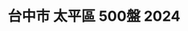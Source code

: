 ---
title: "台中市 太平區 500盤 2024"
keywords:
  - 美食競賽
  - 台灣美食
  - 美食精選
datePublished: "2025-06-30"
dateModified: "2025-07-01"
city: "台中市"
district: "太平區"
award: "500盤"
year: "2024"
page: 1
count: 1

restaurants:
  - name: "L' atelier par Yao"
    address: "台中市太平區新福十六街68號2樓"
    phone: "0968059811"
    geo: "24.152858019081652, 120.7051389087968"
    google_map: "https://maps.app.goo.gl/XrD3Di6Z9HSjf1dX7"
    footinder: "https://footinder.com.tw/%E5%8F%B0%E4%B8%AD%E5%B8%82%E5%A4%AA%E5%B9%B3%E5%8D%80/141568/"
    official: "https://www.twlatelier.com/"
    award:
    - name: "500盤"
      year: "2024"
---